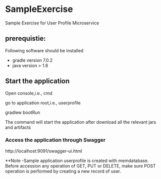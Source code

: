 # SampleExercise
Sample Exercise for User Profile Microservice

## prerequistie:
Following software should be installed
- gradle version 7.0.2
- java version > 1.8

## Start the application
Open console,i.e., cmd

go to application root,i.e., userprofile


<userprofile> gradlew bootRun

The command will start the application after download all the relevant jars and artifacts

### Access the application through Swagger
http://localhost:9091/swagger-ui.html

**Note -Sample application userprofile is created with memdatabase. Before accession any operation of GET, PUT or DELETE, make sure POST operation is performed by creating a new record of user.


